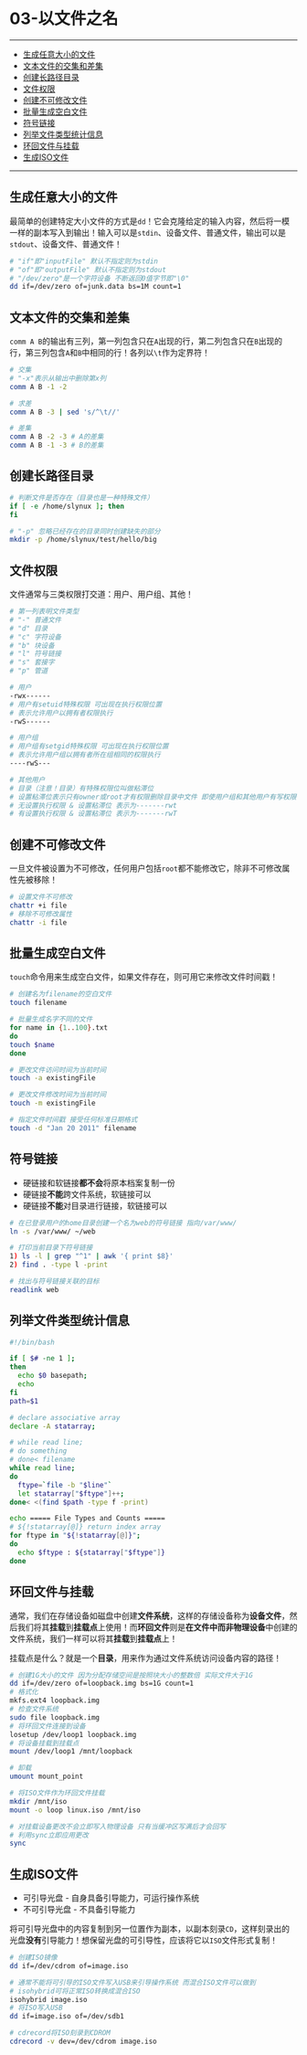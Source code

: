 # 03-以文件之名

------

- [生成任意大小的文件](#生成任意大小的文件)
- [文本文件的交集和差集](#文本文件的交集和差集)
- [创建长路径目录](#创建长路径目录)
- [文件权限](#文件权限)
- [创建不可修改文件](#创建不可修改文件)
- [批量生成空白文件](#批量生成空白文件)
- [符号链接](#符号链接)
- [列举文件类型统计信息](#列举文件类型统计信息)
- [环回文件与挂载](#环回文件与挂载)
- [生成ISO文件](#生成ISO文件)

------

## 生成任意大小的文件

最简单的创建特定大小文件的方式是`dd`！它会克隆给定的输入内容，然后将一模一样的副本写入到输出！输入可以是`stdin`、设备文件、普通文件，输出可以是`stdout`、设备文件、普通文件！

```bash
# "if"即"inputFile" 默认不指定则为stdin
# "of"即"outputFile" 默认不指定则为stdout
# "/dev/zero"是一个字符设备 不断返回0值字节即"\0"
dd if=/dev/zero of=junk.data bs=1M count=1
```

## 文本文件的交集和差集

`comm A B`的输出有三列，第一列包含只在`A`出现的行，第二列包含只在`B`出现的行，第三列包含`A`和`B`中相同的行！各列以`\t`作为定界符！

```bash
# 交集
# "-x"表示从输出中删除第x列
comm A B -1 -2

# 求差
comm A B -3 | sed 's/^\t//'

# 差集
comm A B -2 -3 # A的差集
comm A B -1 -3 # B的差集
```

## 创建长路径目录

```bash
# 判断文件是否存在（目录也是一种特殊文件）
if [ -e /home/slynux ]; then
fi

# "-p" 忽略已经存在的目录同时创建缺失的部分
mkdir -p /home/slynux/test/hello/big
```

## 文件权限

文件通常与三类权限打交道：用户、用户组、其他！

```bash
# 第一列表明文件类型
# "-" 普通文件
# "d" 目录
# "c" 字符设备
# "b" 块设备
# "l" 符号链接
# "s" 套接字
# "p" 管道

# 用户
-rwx------
# 用户有setuid特殊权限 可出现在执行权限位置
# 表示允许用户以拥有者权限执行
-rwS------

# 用户组
# 用户组有setgid特殊权限 可出现在执行权限位置
# 表示允许用户组以拥有者所在组相同的权限执行
----rwS---

# 其他用户
# 目录（注意！目录）有特殊权限位叫做粘滞位
# 设置粘滞位表示只有owner或root才有权限删除目录中文件 即使用户组和其他用户有写权限也不好使
# 无设置执行权限 & 设置粘滞位 表示为-------rwt
# 有设置执行权限 & 设置粘滞位 表示为-------rwT
```

## 创建不可修改文件

一旦文件被设置为不可修改，任何用户包括`root`都不能修改它，除非不可修改属性先被移除！

```bash
# 设置文件不可修改
chattr +i file
# 移除不可修改属性
chattr -i file
```

## 批量生成空白文件

`touch`命令用来生成空白文件，如果文件存在，则可用它来修改文件时间戳！

```bash
# 创建名为filename的空白文件
touch filename

# 批量生成名字不同的文件
for name in {1..100}.txt
do
touch $name
done

# 更改文件访问时间为当前时间
touch -a existingFile

# 更改文件修改时间为当前时间
touch -m existingFile

# 指定文件时间戳 接受任何标准日期格式
touch -d "Jan 20 2011" filename
```

## 符号链接

* 硬链接和软链接**都不会**将原本档案复制一份
* 硬链接**不能**跨文件系统，软链接可以
* 硬链接**不能**对目录进行链接，软链接可以

```bash
# 在已登录用户的home目录创建一个名为web的符号链接 指向/var/www/
ln -s /var/www/ ~/web

# 打印当前目录下符号链接
1) ls -l | grep "^1" | awk '{ print $8}'
2) find . -type l -print

# 找出与符号链接关联的目标
readlink web
```

## 列举文件类型统计信息

```bash
#!/bin/bash

if [ $# -ne 1 ];
then
  echo $0 basepath;
  echo
fi
path=$1

# declare associative array
declare -A statarray;

# while read line;
# do something
# done< filename
while read line;
do
  ftype=`file -b "$line"`
  let statarray["$ftype"]++;
done< <(find $path -type f -print)

echo ===== File Types and Counts =====
# ${!statarray[@]} return index array
for ftype in "${!statarray[@]}";
do
  echo $ftype : ${statarray["$ftype"]}
done
```

## 环回文件与挂载

通常，我们在存储设备如磁盘中创建**文件系统**，这样的存储设备称为**设备文件**，然后我们将其**挂载**到**挂载点**上使用！而**环回文件**则是**在文件中而非物理设备**中创建的文件系统，我们一样可以将其**挂载**到**挂载点**上！

挂载点是什么？就是一个**目录**，用来作为通过文件系统访问设备内容的路径！

```bash
# 创建1G大小的文件 因为分配存储空间是按照块大小的整数倍 实际文件大于1G
dd if=/dev/zero of=loopback.img bs=1G count=1
# 格式化
mkfs.ext4 loopback.img
# 检查文件系统
sudo file loopback.img
# 将环回文件连接到设备
losetup /dev/loop1 loopback.img
# 将设备挂载到挂载点
mount /dev/loop1 /mnt/loopback
```

```bash
# 卸载
umount mount_point
```

```bash
# 将ISO文件作为环回文件挂载
mkdir /mnt/iso
mount -o loop linux.iso /mnt/iso
```

```bash
# 对挂载设备更改不会立即写入物理设备 只有当缓冲区写满后才会回写
# 利用sync立即应用更改
sync
```

## 生成ISO文件

* 可引导光盘 - 自身具备引导能力，可运行操作系统
* 不可引导光盘 - 不具备引导能力

将可引导光盘中的内容复制到另一位置作为副本，以副本刻录`CD`，这样刻录出的光盘**没有**引导能力！想保留光盘的可引导性，应该将它以`ISO`文件形式复制！

```bash
# 创建ISO镜像
dd if=/dev/cdrom of=image.iso

# 通常不能将可引导的ISO文件写入USB来引导操作系统 而混合ISO文件可以做到
# isohybrid可将正常ISO转换成混合ISO
isohybrid image.iso
# 将ISO写入USB
dd if=image.iso of=/dev/sdb1

# cdrecord将ISO刻录到CDROM
cdrecord -v dev=/dev/cdrom image.iso
```

